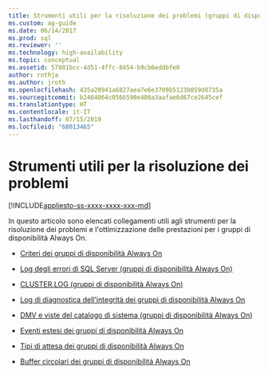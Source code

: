 ```yaml
---
title: Strumenti utili per la risoluzione dei problemi (gruppi di disponibilità Always On - SQL Server) | Microsoft Docs
ms.custom: ag-guide
ms.date: 06/14/2017
ms.prod: sql
ms.reviewer: ''
ms.technology: high-availability
ms.topic: conceptual
ms.assetid: 57801bcc-4d51-4ffc-8454-b9cb6eddbfe0
author: rothja
ms.author: jroth
ms.openlocfilehash: 435a20941a6827aea7e6e3709b5123b059d8735a
ms.sourcegitcommit: b2464064c0566590e486a3aafae6d67ce2645cef
ms.translationtype: HT
ms.contentlocale: it-IT
ms.lasthandoff: 07/15/2019
ms.locfileid: "68013465"
---
```

# <a name="useful-tools-for-troubleshooting"></a>Strumenti utili per la risoluzione dei problemi
[!INCLUDE[appliesto-ss-xxxx-xxxx-xxx-md](../../../includes/appliesto-ss-xxxx-xxxx-xxx-md.md)]
    
 In questo articolo sono elencati collegamenti utili agli strumenti per la risoluzione dei problemi e l'ottimizzazione delle prestazioni per i gruppi di disponibilità Always On.  
  
  - [Criteri dei gruppi di disponibilità Always On](always-on-policies.md)  
  
  - [Log degli errori di SQL Server &#40;gruppi di disponibilità Always On&#41;](sql-server-error-log-always-on-availability-groups.md)  
  
  - [CLUSTER.LOG &#40;gruppi di disponibilità Always On&#41;](cluster-log-always-on-availability-groups.md)  
  
  - [Log di diagnostica dell'integrità dei gruppi di disponibilità Always On](always-on-health-diagnostics-log.md)  
  
  - [DMV e viste del catalogo di sistema &#40;gruppi di disponibilità Always On&#41;](dynamic-management-views-and-system-catalog-views-always-on-availability-groups.md)  
  
  - [Eventi estesi dei gruppi di disponibilità Always On](always-on-extended-events.md)  
  
  - [Tipi di attesa dei gruppi di disponibilità Always On](always-on-wait-types.md)  
  
  - [Buffer circolari dei gruppi di disponibilità Always On](always-on-ring-buffers.md)  
  
  
